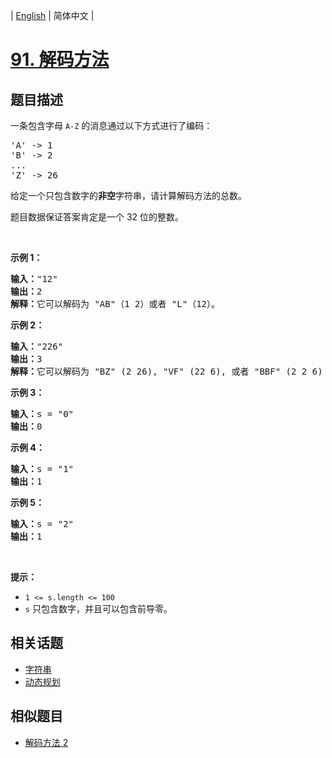 
| [English](README_EN.md) | 简体中文 |

# [91. 解码方法](https://leetcode-cn.com/problems/decode-ways/)

## 题目描述

<p>一条包含字母&nbsp;<code>A-Z</code> 的消息通过以下方式进行了编码：</p>

<pre>&#39;A&#39; -&gt; 1
&#39;B&#39; -&gt; 2
...
&#39;Z&#39; -&gt; 26
</pre>

<p>给定一个只包含数字的<strong>非空</strong>字符串，请计算解码方法的总数。</p>

<p>题目数据保证答案肯定是一个 32 位的整数。</p>

<p>&nbsp;</p>

<p><strong>示例 1：</strong></p>

<pre><strong>输入：</strong>&quot;12&quot;
<strong>输出：</strong>2
<strong>解释：</strong>它可以解码为 &quot;AB&quot;（1 2）或者 &quot;L&quot;（12）。
</pre>

<p><strong>示例 2：</strong></p>

<pre><strong>输入：</strong>&quot;226&quot;
<strong>输出：</strong>3
<strong>解释：</strong>它可以解码为 &quot;BZ&quot; (2 26), &quot;VF&quot; (22 6), 或者 &quot;BBF&quot; (2 2 6) 。
</pre>

<p><strong>示例 3：</strong></p>

<pre><strong>输入：</strong>s = &quot;0&quot;
<strong>输出：</strong>0
</pre>

<p><strong>示例 4：</strong></p>

<pre><strong>输入：</strong>s = &quot;1&quot;
<strong>输出：</strong>1
</pre>

<p><strong>示例 5：</strong></p>

<pre><strong>输入：</strong>s = &quot;2&quot;
<strong>输出：</strong>1
</pre>

<p>&nbsp;</p>

<p><strong>提示：</strong></p>

<ul>
	<li><code>1 &lt;= s.length &lt;= 100</code></li>
	<li><code>s</code> 只包含数字，并且可以包含前导零。</li>
</ul>


## 相关话题

- [字符串](https://leetcode-cn.com/tag/string)
- [动态规划](https://leetcode-cn.com/tag/dynamic-programming)

## 相似题目

- [解码方法 2](../decode-ways-ii/README.md)
